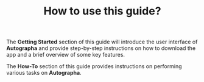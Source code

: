 ﻿---
id: p0-2-how-use-guide
sidebar_label: How to use this guide
title: How to use this guide?
---

The **Getting Started** section of this guide will introduce the user interface of **Autographa** and provide step-by-step instructions on how to download the app and a brief overview of some key features. 

The **How-To** section of this guide provides instructions on performing various tasks on **Autographa**.
